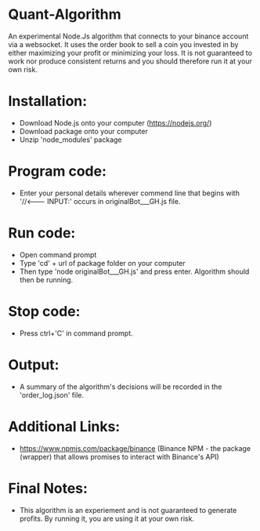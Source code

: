 # Quant-Algorithm
An experimental Node.Js algorithm that connects to your binance account via a websocket. It uses the order book to sell a coin you invested in by either maximizing your profit or minimizing your loss. It is not guaranteed to work nor produce consistent returns and you should therefore run it at your own risk.

# Installation:
- Download Node.js onto your computer (https://nodejs.org/)
- Download package onto your computer
- Unzip 'node_modules' package

# Program code:
- Enter your personal details wherever commend line that begins with '//<--- INPUT:' occurs in originalBot___GH.js file. 

# Run code:
- Open command prompt
- Type 'cd' + url of package folder on your computer
- Then type 'node originalBot___GH.js' and press enter. Algorithm should then be running.

# Stop code:
- Press ctrl+'C' in command prompt.

# Output:
- A summary of the algorithm's decisions will be recorded in the 'order_log.json' file.

# Additional Links:
- https://www.npmjs.com/package/binance (Binance NPM - the package (wrapper) that allows promises to interact with Binance's API)

# Final Notes:
- This algorithm is an experiement and is not guaranteed to generate profits. By running it, you are using it at your own risk.
